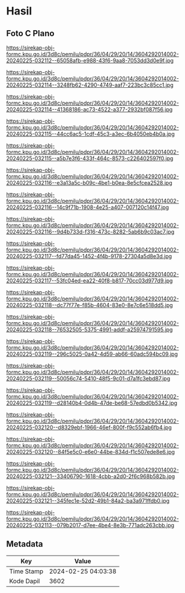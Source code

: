 # Hasil

## Foto C Plano

https://sirekap-obj-formc.kpu.go.id/3d8c/pemilu/pdpr/36/04/29/20/14/3604292014002-20240225-032112--65058afb-e988-43f6-9aa8-7053dd3d0e9f.jpg

https://sirekap-obj-formc.kpu.go.id/3d8c/pemilu/pdpr/36/04/29/20/14/3604292014002-20240225-032114--3248fb62-4290-4749-aaf7-223bc3c85cc1.jpg

https://sirekap-obj-formc.kpu.go.id/3d8c/pemilu/pdpr/36/04/29/20/14/3604292014002-20240225-032114--41368186-ac73-4522-a377-2932bf087f56.jpg

https://sirekap-obj-formc.kpu.go.id/3d8c/pemilu/pdpr/36/04/29/20/14/3604292014002-20240225-032115--44cc6ac5-1cdf-45c3-a3ec-6b4050eb4b0a.jpg

https://sirekap-obj-formc.kpu.go.id/3d8c/pemilu/pdpr/36/04/29/20/14/3604292014002-20240225-032115--a5b7e3f6-433f-464c-8573-c226402597f0.jpg

https://sirekap-obj-formc.kpu.go.id/3d8c/pemilu/pdpr/36/04/29/20/14/3604292014002-20240225-032116--e3a13a5c-b09c-4be1-b0ea-8e5cfcea2528.jpg

https://sirekap-obj-formc.kpu.go.id/3d8c/pemilu/pdpr/36/04/29/20/14/3604292014002-20240225-032116--14c9f71b-1908-4e25-a407-007120c14f47.jpg

https://sirekap-obj-formc.kpu.go.id/3d8c/pemilu/pdpr/36/04/29/20/14/3604292014002-20240225-032116--9d4b733d-f316-473c-8282-5ab6b9c03ac7.jpg

https://sirekap-obj-formc.kpu.go.id/3d8c/pemilu/pdpr/36/04/29/20/14/3604292014002-20240225-032117--fd77da45-1452-4f4b-9178-27304a5d8e3d.jpg

https://sirekap-obj-formc.kpu.go.id/3d8c/pemilu/pdpr/36/04/29/20/14/3604292014002-20240225-032117--53fc04ed-ea22-40f8-b817-70cc03d977d9.jpg

https://sirekap-obj-formc.kpu.go.id/3d8c/pemilu/pdpr/36/04/29/20/14/3604292014002-20240225-032118--dc77f77e-f85b-4604-83e0-8e7c6e518dd5.jpg

https://sirekap-obj-formc.kpu.go.id/3d8c/pemilu/pdpr/36/04/29/20/14/3604292014002-20240225-032118--76532505-5375-4991-addf-a25974791595.jpg

https://sirekap-obj-formc.kpu.go.id/3d8c/pemilu/pdpr/36/04/29/20/14/3604292014002-20240225-032119--296c5025-0a42-4d59-ab66-60adc594bc09.jpg

https://sirekap-obj-formc.kpu.go.id/3d8c/pemilu/pdpr/36/04/29/20/14/3604292014002-20240225-032119--50056c74-5410-48f5-9c01-d7a1fc3ebd87.jpg

https://sirekap-obj-formc.kpu.go.id/3d8c/pemilu/pdpr/36/04/29/20/14/3604292014002-20240225-032119--d28140b4-0d4b-47de-be68-57edbd0b5342.jpg

https://sirekap-obj-formc.kpu.go.id/3d8c/pemilu/pdpr/36/04/29/20/14/3604292014002-20240225-032120--d8329ebf-1966-46ef-800f-f9c552ab6fb4.jpg

https://sirekap-obj-formc.kpu.go.id/3d8c/pemilu/pdpr/36/04/29/20/14/3604292014002-20240225-032120--84f5e5c0-e6e0-44be-834d-f1c507ede8e6.jpg

https://sirekap-obj-formc.kpu.go.id/3d8c/pemilu/pdpr/36/04/29/20/14/3604292014002-20240225-032121--33406790-1618-4cbb-a2d0-2f6c968b582b.jpg

https://sirekap-obj-formc.kpu.go.id/3d8c/pemilu/pdpr/36/04/29/20/14/3604292014002-20240225-032121--345fec1e-52d2-49b1-84a2-ba3a971ffdb0.jpg

https://sirekap-obj-formc.kpu.go.id/3d8c/pemilu/pdpr/36/04/29/20/14/3604292014002-20240225-032113--079b2017-d7ee-4be4-8e3b-771adc263cbb.jpg


## Metadata

| Key        | Value               |
| ---------- | ------------------- |
| Time Stamp | 2024-02-25 04:03:38 |
| Kode Dapil | 3602                |



